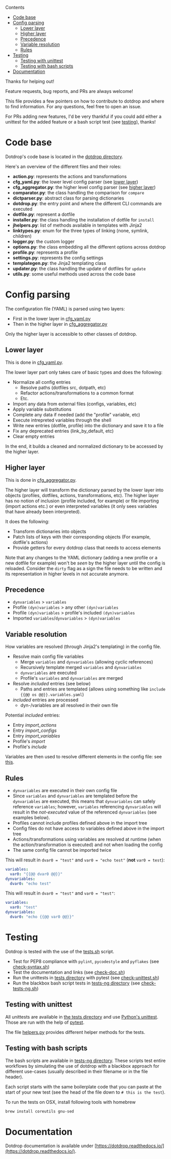 Contents

* [Code base](#code-base)
* [Config parsing](#config-parsing)
  * [Lower layer](#lower-layer)
  * [Higher layer](#higher-layer)
  * [Precedence](#precedence)
  * [Variable resolution](#variable-resolution)
  * [Rules](#rules)
* [Testing](#testing)
  * [Testing with unittest](#testing-with-unittest)
  * [Testing with bash scripts](#testing-with-bash-scripts)
* [Documentation](#documentation)

Thanks for helping out!

Feature requests, bug reports, and PRs are always welcome!

This file provides a few pointers on how to contribute to dotdrop
and where to find information. For any questions, feel free to open an issue.

For PRs adding new features, I'd be very thankful if you could add either
a unittest for the added feature or a bash script test (see [testing](#testing)), thanks!

# Code base

Dotdrop's code base is located in the [dotdrop directory](/dotdrop).

Here's an overview of the different files and their roles:

* **action.py**: represents the actions and transformations
* **cfg_yaml.py**: the lower level config parser (see [lower layer](#lower-layer))
* **cfg_aggregator.py**: the higher level config parser (see [higher layer](#higher-layer))
* **comparator.py**: the class handling the comparison for `compare`
* **dictparser.py**: abstract class for parsing dictionaries
* **dotdrop.py**: the entry point and where the different CLI commands are executed
* **dotfile.py**: represent a dotfile
* **installer.py**: the class handling the installation of dotfile for `install`
* **jhelpers.py**: list of methods available in templates with Jinja2
* **linktypes.py**: enum for the three types of linking (none, symlink, children)
* **logger.py**: the custom logger
* **options.py**: the class embedding all the different options across dotdrop
* **profile.py**: represents a profile
* **settings.py**: represents the config settings
* **templategen.py**: the Jinja2 templating class
* **updater.py**: the class handling the update of dotfiles for `update`
* **utils.py**: some useful methods used across the code base

# Config parsing

The configuration file (YAML) is parsed using two layers:

  * First in the lower layer in [cfg_yaml.py](/dotdrop/cfg_yaml.py)
  * Then in the higher layer in [cfg_aggregator.py](/dotdrop/cfg_aggregator.py)

Only the higher layer is accessible to other classes of dotdrop.

## Lower layer

This is done in [cfg_yaml.py](/dotdrop/cfg_yaml.py).

The lower layer part only takes care of basic types
and does the following:
  * Normalize all config entries
    * Resolve paths (dotfiles src, dotpath, etc)
    * Refactor actions/transformations to a common format
    * Etc.
  * Import any data from external files (configs, variables, etc)
  * Apply variable substitutions
  * Complete any data if needed (add the "profile" variable, etc)
  * Execute intrepreted variables through the shell
  * Write new entries (dotfile, profile) into the dictionary and save it to a file
  * Fix any deprecated entries (link_by_default, etc)
  * Clear empty entries

In the end, it builds a cleaned and normalized dictionary to be accessed by the higher layer.

## Higher layer

This is done in [cfg_aggregator.py](/dotdrop/cfg_aggregator.py).

The higher layer will transform the dictionary parsed by the lower layer
into objects (profiles, dotfiles, actions, transformations, etc).
The higher layer has no notion of inclusion (profile included, for example) or
file importing (import actions etc.) or even interpreted variables
(it only sees variables that have already been interpreted).

It does the following:
  * Transform dictionaries into objects
  * Patch lists of keys with their corresponding objects (For example, dotfile's actions)
  * Provide getters for every dotdrop class that needs to access elements

Note that any changes to the YAML dictionary (adding a new profile or a new dotfile for
example) won't be *seen* by the higher layer until the config is reloaded. Consider the
`dirty` flag as a sign the file needs to be written and its representation in higher
levels in not accurate anymore.

## Precedence

* `dynvariables` > `variables`
* Profile `(dyn)variables` > any other `(dyn)variables`
* Profile `(dyn)variables` > profile's included `(dyn)variables`
* Imported `variables`/`dynvariables` > `(dyn)variables`

## Variable resolution

How variables are resolved (through Jinja2's
templating) in the config file.

* Resolve main config file variables
  * Merge `variables` and `dynvariables` (allowing cyclic references)
  * Recursively template merged `variables` and `dynvariables`
  * `dynvariables` are executed
  * Profile's `variables` and `dynvariables` are merged
* Resolve *included* entries (see below)
  * Paths and entries are templated
    (allows using something like `include {{@@ os @@}}.variables.yaml`)
* *included* entries are processed
  * dyn-/variables are all resolved in their own file

Potential *included* entries:

* Entry *import_actions*
* Entry *import_configs*
* Entry *import_variables*
* Profile's *import*
* Profile's *include*

Variables are then used to resolve different elements in the config file:
see [this](docs/config/config-file.md#variables).

## Rules

* `dynvariables` are executed in their own config file
* Since `variables` and `dynvariables` are templated before the `dynvariables`
  are executed, this means that `dynvariables` can safely reference `variables`; however,
  `variables` referencing `dynvariables` will result in the *not-executed* value of the
  referenced `dynvariables` (see examples below).
* Profiles cannot include profiles defined above in the import tree
* Config files do not have access to variables defined above in the import tree
* Actions/transformations using variables are resolved at runtime
  (when the action/transformation is executed) and not when loading the config
* The same config file cannot be imported twice

This will result in `dvar0 = "test"` and `var0 = "echo test"` (**not** `var0 = test`):
```yaml
variables:
  var0: "{{@@ dvar0 @@}}"
dynvariables:
  dvar0: "echo test"
```

This will result in `dvar0 = "test"` and `var0 = "test"`:
```yaml
variables:
  var0: "test"
dynvariables:
  dvar0: "echo {{@@ var0 @@}}"
```


# Testing

Dotdrop is tested with the use of the [tests.sh](/tests.sh) script.

* Test for PEP8 compliance with `pylint`, `pycodestyle` and `pyflakes` (see [check-syntax.sh](/scripts/test-syntax.sh))
* Test the documentation and links (see [check-doc.sh](/scripts/check-doc.sh))
* Run the unittests in [tests directory](/tests) with pytest (see [check-unittest.sh](/scripts/check-unittests.sh))
* Run the blackbox bash script tests in [tests-ng directory](/tests-ng) (see [check-tests-ng.sh](/scripts/check-tests-ng.sh))

## Testing with unittest

All unittests are available in [the tests directory](/tests)
and use [Python's unittest](https://docs.python.org/3/library/unittest.html).
Those are run with the help of [pytest](https://docs.pytest.org/).

The file [helpers.py](/tests/helpers.py) provides different helper methods
for the tests.

## Testing with bash scripts

The bash scripts are available in [tests-ng directory](/tests-ng).
These scripts test entire workflows by simulating the use of dotdrop with a blackbox approach
for different use-cases (usually described in their filename or in the file header).

Each script starts with the same boilerplate code that you can paste at the
start of your new test (see the head of the file down to `# this is the test`).

To run the tests on OSX, install following tools with homebrew
```bash
brew install coreutils gnu-sed
```

# Documentation

Dotdrop documentation is available under [https://dotdrop.readthedocs.io/](https://dotdrop.readthedocs.io/).
